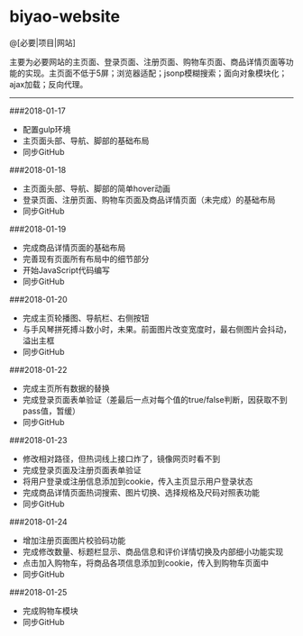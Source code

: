 # biyao-website

@[必要|项目|网站]

主要为必要网站的主页面、登录页面、注册页面、购物车页面、商品详情页面等功能的实现。主页面不低于5屏；浏览器适配；jsonp模糊搜索；面向对象模块化；ajax加载；反向代理。

---

###2018-01-17

- 配置gulp环境
- 主页面头部、导航、脚部的基础布局
- 同步GitHub

###2018-01-18

- 主页面头部、导航、脚部的简单hover动画
- 登录页面、注册页面、购物车页面及商品详情页面（未完成）的基础布局
- 同步GitHub

###2018-01-19

- 完成商品详情页面的基础布局
- 完善现有页面所有布局中的细节部分
- 开始JavaScript代码编写
- 同步GitHub

###2018-01-20

- 完成主页轮播图、导航栏、右侧按钮
- 与手风琴拼死搏斗数小时，未果。前面图片改变宽度时，最右侧图片会抖动，溢出主框
- 同步GitHub

###2018-01-22

- 完成主页所有数据的替换
- 完成登录页面表单验证（差最后一点对每个值的true/false判断，因获取不到pass值，暂缓）
- 同步GitHub

###2018-01-23

- 修改相对路径，但热词线上接口炸了，镜像网页时看不到
- 完成登录页面及注册页面表单验证
- 将用户登录或注册信息添加到cookie，传入主页显示用户登录状态
- 完成商品详情页面热词搜索、图片切换、选择规格及尺码对照表功能
- 同步GitHub

###2018-01-24

- 增加注册页面图片校验码功能
- 完成修改数量、标题栏显示、商品信息和评价详情切换及内部细小功能实现
- 点击加入购物车，将商品各项信息添加到cookie，传入到购物车页面中
- 同步GitHub

###2018-01-25

- 完成购物车模块
- 同步GitHub
